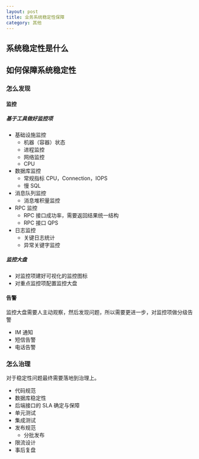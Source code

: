 ```yaml
---
layout: post
title: 业务系统稳定性保障
category: 其他
---
```

## 系统稳定性是什么

## 如何保障系统稳定性

### 怎么发现

#### 监控
##### 基于工具做好监控项
* 基础设施监控
    * 机器（容器）状态
    * 进程监控
    * 网络监控
    * CPU 
* 数据库监控
   * 常规指标 CPU，Connection，IOPS
   * 慢 SQL
* 消息队列监控
   * 消息堆积量监控
* RPC 监控
   * RPC 接口成功率，需要返回结果统一结构
   * RPC 接口 QPS
* 日志监控
    * 关键日志统计
    * 异常关键字监控
##### 监控大盘
* 对监控项建好可视化的监控图标
* 对重点监控项配置监控大盘

#### 告警
监控大盘需要人主动观察，然后发现问题，所以需要更进一步，对监控项做分级告警
* IM 通知
* 短信告警
* 电话告警

### 怎么治理
对于稳定性问题最终需要落地到治理上。
* 代码规范
* 数据库稳定性
* 后端接口的 SLA 确定与保障
* 单元测试
* 集成测试
* 发布规范 
    * 分批发布
* 限流设计
* 事后复盘

